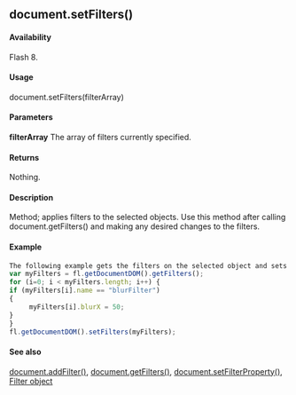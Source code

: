 ## document.setFilters()

#### Availability

Flash 8.

#### Usage

document.setFilters(filterArray)

#### Parameters

**filterArray** The array of filters currently specified.

#### Returns

Nothing.

#### Description

Method; applies filters to the selected objects. Use this method after calling document.getFilters() and making any desired changes to the filters.

#### Example

```javascript
The following example gets the filters on the selected object and sets the blurX property for all Blur filters to 50:
var myFilters = fl.getDocumentDOM().getFilters();
for (i=0; i < myFilters.length; i++) {
if (myFilters[i].name == "blurFilter")
{
     myFilters[i].blurX = 50;
}
}
fl.getDocumentDOM().setFilters(myFilters);

```
#### See also

[document.addFilter()](../Document_object/documen3.md), [document.getFilters()](../Document_object/docume79.md), [document.setFilterProperty()](../Document_object/docum520.md), [Filter object](../Filter_object/filter_summary.md)
